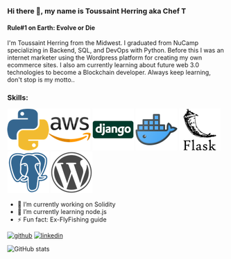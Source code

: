 ### Hi there 👋, my name is Toussaint Herring aka Chef T
#### Rule#1 on Earth: Evolve or Die
I'm Toussaint Herring from the Midwest. I graduated from NuCamp specializing in Backend, SQL, and DevOps with Python. Before this I was an internet marketer using the Wordpress platform for creating my own ecommerce sites. I also am currently learning about future web 3.0 technologies to become a Blockchain developer. Always keep learning, don't stop is my motto..

### Skills: 
   ![github](https://github.com/Chef-TMan/Images/blob/main/python.png)![github](https://github.com/Chef-TMan/Images/blob/main/amazon-aws.png) ![github](https://github.com/Chef-TMan/Images/blob/main/django.png) ![github](https://github.com/Chef-TMan/Images/blob/main/docker.png) ![github](https://github.com/Chef-TMan/Images/blob/main/flask.png) ![github](https://github.com/Chef-TMan/Images/blob/main/postgresql.png) ![github](https://github.com/Chef-TMan/Images/blob/main/wordpress.png)

- 🔭 I’m currently working on Solidity  
- 🌱 I’m currently learning node.js 
- ⚡ Fun fact: Ex-FlyFishing guide 


[<img src='https://cdn.jsdelivr.net/npm/simple-icons@3.0.1/icons/github.svg' alt='github' height='40'>](https://github.com/Chef-TMan)  [<img src='https://cdn.jsdelivr.net/npm/simple-icons@3.0.1/icons/linkedin.svg' alt='linkedin' height='40'>](https://www.linkedin.com/in/linkedin.com/in/toussaint-herring-6aa5939/)  

![GitHub stats](https://github-readme-stats.vercel.app/api?username=Chef-TMan&show_icons=true)  

